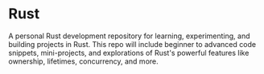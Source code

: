 # Rust
A personal Rust development repository for learning, experimenting, and building projects in Rust. This repo will include beginner to advanced code snippets, mini-projects, and explorations of Rust's powerful features like ownership, lifetimes, concurrency, and more.

